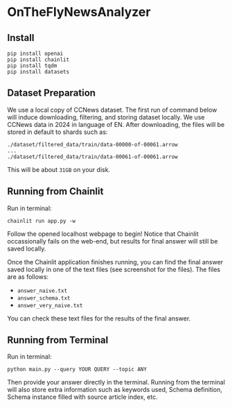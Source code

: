 # OnTheFlyNewsAnalyzer
## Install
```
pip install openai
pip install chainlit
pip install tqdm
pip install datasets
```

## Dataset Preparation
We use a local copy of CCNews dataset. The first run of command below will induce downloading, filtering, and storing dataset locally. We use CCNews data in 2024 in language of EN. After downloading, the files will be stored in default to shards such as:
```
./dataset/filtered_data/train/data-00000-of-00061.arrow
...
./dataset/filtered_data/train/data-00061-of-00061.arrow
```
This will be about `31GB` on your disk.

## Running from Chainlit

Run in terminal:

```
chainlit run app.py -w
```

Follow the opened localhost webpage to begin! Notice that Chainlit occassionally fails on the web-end, but results for final answer will still be saved locally.

Once the Chainlit application finishes running, you can find the final answer saved locally in one of the text files (see screenshot for the files). The files are as follows:

- `answer_naive.txt`
- `answer_schema.txt`
- `answer_very_naive.txt`

You can check these text files for the results of the final answer.

## Running from Terminal

Run in terminal:

```
python main.py --query YOUR QUERY --topic ANY
```
Then provide your answer directly in the terminal. Running from the terminal will also store extra information such as keywords used, Schema definition, Schema instance filled with source article index, etc.
